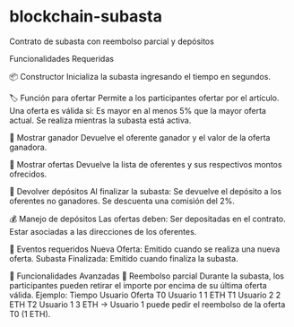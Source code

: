 # blockchain-subasta
Contrato de subasta con reembolso parcial y depósitos

Funcionalidades Requeridas

📦 Constructor
Inicializa la subasta ingresando el tiempo en segundos.

🏷️ Función para ofertar
	Permite a los participantes ofertar por el artículo.
	Una oferta es válida si:
	Es mayor en al menos 5% que la mayor oferta actual.
	Se realiza mientras la subasta está activa.
 
🥇 Mostrar ganador
	Devuelve el oferente ganador y el valor de la oferta ganadora.
 
📜 Mostrar ofertas
	Devuelve la lista de oferentes y sus respectivos montos ofrecidos.
 
💸 Devolver depósitos
	Al finalizar la subasta:
	Se devuelve el depósito a los oferentes no ganadores.
	Se descuenta una comisión del 2%.
 
💰 Manejo de depósitos
	Las ofertas deben:
	Ser depositadas en el contrato.
	Estar asociadas a las direcciones de los oferentes.
 
📢 Eventos requeridos
	Nueva Oferta: Emitido cuando se realiza una nueva oferta.
	Subasta Finalizada: Emitido cuando finaliza la subasta.
 
🚀 Funcionalidades Avanzadas
🔁 Reembolso parcial
Durante la subasta, los participantes pueden retirar el importe por encima de su última oferta válida.
Ejemplo:
Tiempo	Usuario	Oferta
T0	Usuario 1	1 ETH
T1	Usuario 2	2 ETH
T2	Usuario 1	3 ETH
→ Usuario 1 puede pedir el reembolso de la oferta T0 (1 ETH).

